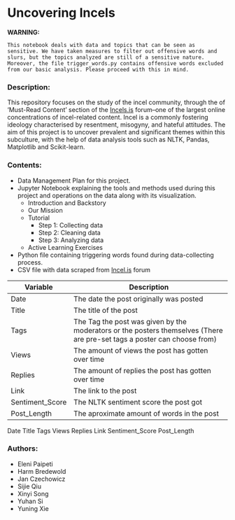 # Uncovering Incels

**WARNING:**

`This notebook deals with data and topics that can be seen as sensitive. We have taken measures to filter out offensive words and slurs, but the topics analyzed are still of a sensitive nature. Moreover, the file trigger_words.py contains offensive words excluded from our basic analysis. Please proceed with this in mind.`

### Description:

This repository focuses on the study of the incel community, through the of ‘Must-Read Content’ section of the [Incels.is](http://incels.is/) forum–one of the largest online concentrations of incel-related content. Incel is a commonly fostering ideology characterised by resentment, misogyny, and hateful attitudes. The aim of this project is to uncover prevalent and significant themes within this subculture, with the help of data analysis tools such as NLTK, Pandas, Matplotlib and Scikit-learn.

### Contents:

- Data Management Plan for this project.
- Jupyter Notebook explaining the tools and methods used during this project and operations on the data along with its visualization.
  - Introduction and Backstory
  - Our Mission
  - Tutorial
    - Step 1: Collecting data
    - Step 2: Cleaning data
    - Step 3: Analyzing data
  - Active Learning Exercises
- Python file containing triggering words found during data-collecting process.
- CSV file with data scraped from [Incel.is](http://Incel.is) forum

| Variable      | Description                                  |
| ------------- | -------------------------------------------- |
| Date  | The date the post originally was posted   |
| Title    | The title of the post   |
| Tags | The Tag the post was given by the moderators or the posters themselves (There are pre-set tags a poster can choose from)   |
| Views      |The amount of views the post has gotten over time |
| Replies    | The amount of replies the post has gotten over time  |
| Link  | The link to the post    |
| Sentiment_Score  | The NLTK sentiment score the post got    |
| Post_Length  | The aproximate amount of words in the post |


Date 	Title 	Tags 	Views 	Replies 	Link 	Sentiment_Score 	Post_Length

### Authors:

- Eleni Paipeti
- Harm Bredewold
- Jan Czechowicz
- Sijie Qiu
- Xinyi Song
- Yuhan Si
- Yuning Xie
